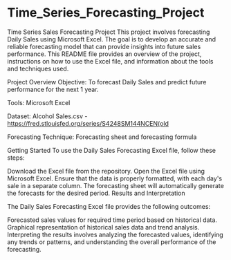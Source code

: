 # Time_Series_Forecasting_Project
Time Series Sales Forecasting Project
This project involves forecasting Daily Sales using Microsoft Excel. The goal is to develop an accurate and reliable forecasting model that can provide insights into future sales performance. This README file provides an overview of the project, instructions on how to use the Excel file, and information about the tools and techniques used.

Project Overview
Objective: To forecast Daily Sales and predict future performance for the next 1 year.

Tools: Microsoft Excel

Dataset: Alcohol Sales.csv - https://fred.stlouisfed.org/series/S4248SM144NCEN(old

Forecasting Technique: Forecasting sheet and forecasting formula

Getting Started
To use the Daily Sales Forecasting Excel file, follow these steps:

Download the Excel file from the repository.
Open the Excel file using Microsoft Excel.
Ensure that the data is properly formatted, with each day's sale in a separate column.
The forecasting sheet will automatically generate the forecasts for the desired period.
Results and Interpretation

The Daily Sales Forecasting Excel file provides the following outcomes:

Forecasted sales values for required time period based on historical data.
Graphical representation of historical sales data and trend analysis.
Interpreting the results involves analyzing the forecasted values, identifying any trends or patterns, and understanding the overall performance of the forecasting.
